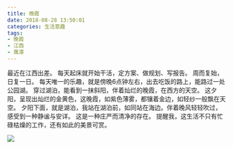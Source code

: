 ```yaml
---
title: 晚霞
date: 2018-08-28 13:50:01
categories: 生活意趣
tags:
- 晚霞
- 江西
- 鹰潭
---
```

最近在江西出差。
每天起床就开始干活，定方案、做规划、写报告。
周而复始，日复一日。
每天唯一的乐趣，就是傍晚6点钟左右，出去吃饭的路上，能路过一处公园湖。
穿过湖泊，能看到一抹斜阳，伴着灿烂的晚霞，在西方的天空。
这夕阳，呈现出灿烂的金黄色，这晚霞，如紫色薄雾，都镶着金边，如轻纱一般飘在天空。
夕阳下面，就是湖泊，我站在湖泊前，如同站在海边。伴着晚风轻轻吹过，感受到一种静谧与安详。
这是一种庄严而清净的存在。
提醒我，这生活不只有忙碌枯燥的工作，还有如此的美景可赏。

![](晚霞.jpg)